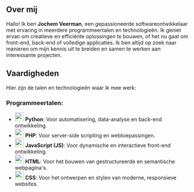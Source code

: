 ## Over mij
Hallo! Ik ben **Jochem Veerman**, een gepassioneerde softwareontwikkelaar met ervaring in meerdere programmeertalen en technologieën. Ik geniet ervan om creatieve en efficiënte oplossingen te bouwen, of het nu gaat om front-end, back-end of volledige applicaties. Ik ben altijd op zoek naar manieren om mijn kennis uit te breiden en samen te werken aan interessante projecten.

## Vaardigheden
Hier zijn de talen en technologieën waar ik mee werk:

### Programmeertalen:
- <img src="https://cdn.iconscout.com/icon/free/png-256/free-python-logo-icon-download-in-svg-png-gif-file-formats--brand-development-tools-pack-logos-icons-226051.png?f=webp&w=256" width="24"/> **Python**: Voor automatisering, data-analyse en back-end ontwikkeling.
- <img src="https://upload.wikimedia.org/wikipedia/commons/thumb/2/27/PHP-logo.svg/711px-PHP-logo.svg.png?20180502235434" width="24"/> **PHP**: Voor server-side scripting en webtoepassingen.
- <img src="https://upload.wikimedia.org/wikipedia/commons/6/6a/JavaScript-logo.png" width="24"/> **JavaScript (JS)**: Voor dynamische en interactieve front-end ontwikkeling.
- <img src="https://upload.wikimedia.org/wikipedia/commons/thumb/6/61/HTML5_logo_and_wordmark.svg/512px-HTML5_logo_and_wordmark.svg.png" width="24"/> **HTML**: Voor het bouwen van gestructureerde en semantische webpagina's.
- <img src="https://upload.wikimedia.org/wikipedia/commons/thumb/a/ab/Official_CSS_Logo.svg/1024px-Official_CSS_Logo.svg.png" width="24"/> **CSS**: Voor het ontwerpen en stylen van moderne, responsieve websites.


